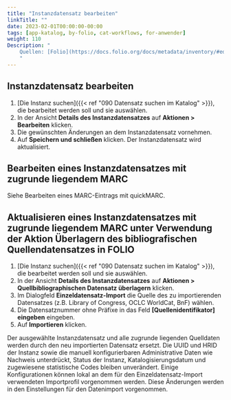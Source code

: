 ```yaml
---
title: "Instanzdatensatz bearbeiten"
linkTitle: ""
date: 2023-02-01T00:00:00-00:00
tags: [app-katalog, by-folio, cat-workflows, for-anwender]
weight: 110
Description: "
    Quellen: [Folio](https://docs.folio.org/docs/metadata/inventory/#editing-an-instance-record) & [GBV](https://info.gbv.de/display/FOLIOGBVEXTERN/Folio:+Instanzdatensatz+bearbeiten)
    "
---
```


## Instanzdatensatz bearbeiten

1.  [Die Instanz suchen]({{< ref "090 Datensatz suchen im Katalog" >}}), die bearbeitet werden soll und sie auswählen.
2.  In der Ansicht **Details des Instanzdatensatzes** auf **Aktionen > Bearbeiten** klicken.
3.  Die gewünschten Änderungen an dem Instanzdatensatz vornehmen.
4.  Auf **Speichern und schließen** klicken. Der Instanzdatensatz wird aktualisiert.

## Bearbeiten eines Instanzdatensatzes mit zugrunde liegendem MARC

Siehe Bearbeiten eines MARC-Eintrags mit quickMARC.

## Aktualisieren eines Instanzdatensatzes mit zugrunde liegendem MARC unter Verwendung der Aktion Überlagern des bibliografischen Quellendatensatzes in FOLIO

1.  [Die Instanz suchen]({{< ref "090 Datensatz suchen im Katalog" >}}), die bearbeitet werden soll und sie auswählen.
2.  In der Ansicht **Details des Instanzdatensatzes** auf **Aktionen > Quellbibliographischen Datensatz überlagern** klicken.
3.  Im Dialogfeld **Einzeldatensatz-Import** die Quelle des zu importierenden Datensatzes (z.B. Library of Congress, OCLC WorldCat, BnF) wählen.
4.  Die Datensatznummer ohne Präfixe in das Feld **\[Quellenidentifikator\] eingeben** eingeben.
5.  Auf **Importieren** klicken.

Der ausgewählte Instanzdatensatz und alle zugrunde liegenden Quelldaten werden durch den neu importierten Datensatz ersetzt. Die UUID und HRID der Instanz sowie die manuell konfigurierbaren Administrative Daten wie Nachweis unterdrückt, Status der Instanz, Katalogisierungsdatum und zugewiesene statistische Codes bleiben unverändert. Einige Konfigurationen können lokal an dem für den Einzeldatensatz-Import verwendeten Importprofil vorgenommen werden. Diese Änderungen werden in den Einstellungen für den Datenimport vorgenommen.
